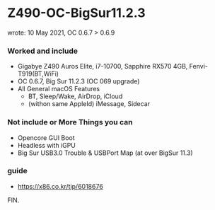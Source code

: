 # Z490-OC-BigSur11.2.3

wrote: 10 May 2021, OC 0.6.7 > 0.6.9

### Worked and include
- Gigabye Z490 Auros Elite, i7-10700, Sapphire RX570 4GB, Fenvi-T919(BT,WiFi)
- OC 0.6.7, Big Sur 11.2.3 (OC 069 upgrade)
- All General macOS Features
  - BT, Sleep/Wake, AirDrop, iCloud
  - (withon same AppleId) iMessage, Sidecar 
 
### Not include or More Things you can
- Opencore GUI Boot
- Headless with iGPU
- Big Sur USB3.0 Trouble & USBPort Map (at over BigSur 11.3)

### guide
- https://x86.co.kr/tip/6018676

FIN.
